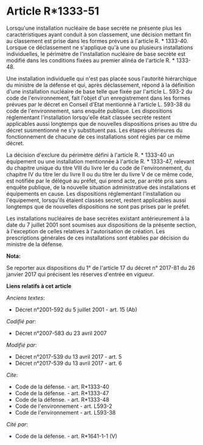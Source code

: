 # Article R*1333-51

Lorsqu'une installation nucléaire de base secrète ne présente plus les caractéristiques ayant conduit à son classement, une
décision mettant fin au classement est prise dans les formes prévues à l'article R. * 1333-40. Lorsque ce déclassement ne
s'applique qu'à une ou plusieurs installations individuelles, le périmètre de l'installation nucléaire de base secrète est
modifié dans les conditions fixées au premier alinéa de l'article R. * 1333-48.

Une installation individuelle qui n'est pas placée sous l'autorité hiérarchique du ministre de la défense et qui, après
déclassement, répond à la définition d'une installation nucléaire de base telle que fixée par l'article L. 593-2 du code de
l'environnement, fait l'objet d'un enregistrement dans les formes prévues par le décret en Conseil d'Etat mentionné à
l'article L. 593-38 du code de l'environnement, sans enquête publique. Les dispositions réglementant l'installation
lorsqu'elle était classée secrète restent applicables aussi longtemps que de nouvelles dispositions prises au titre du décret
susmentionné ne s'y substituent pas. Les étapes ultérieures du fonctionnement de chacune de ces installations sont régies par
ce même décret.

La décision d'exclure du périmètre défini à l'article R. * 1333-40 un équipement ou une installation mentionnée à l'article
R. * 1333-47, relevant du chapitre unique du titre VIII du livre Ier du code de l'environnement, du chapitre IV du titre Ier
du livre II ou du titre Ier du livre V de ce même code, est notifiée par le délégué au préfet, qui prend acte, par arrêté
pris sans enquête publique, de la nouvelle situation administrative des installations et équipements en cause. Les
dispositions réglementant l'installation ou l'équipement, lorsqu'ils étaient classés secret, restent applicables aussi
longtemps que de nouvelles dispositions ne sont pas prises par le préfet.

Les installations nucléaires de base secrètes existant antérieurement à la date du 7 juillet 2001 sont soumises aux
dispositions de la présente section, à l'exception de celles relatives à l'autorisation de création. Les prescriptions
générales de ces installations sont établies par décision du ministre de la défense.

**Nota:**

Se reporter aux dispositions du 1° de l'article 17 du décret n° 2017-81 du 26 janvier 2017 qui précisent les réserves
d'entrée en vigueur.

**Liens relatifs à cet article**

_Anciens textes_:

  - Décret n°2001-592 du 5 juillet 2001 - art. 15 (Ab)

_Codifié par_:

  - Décret n°2007-583 du 23 avril 2007

_Modifié par_:

  - Décret n°2017-539 du 13 avril 2017 - art. 5
  - Décret n°2017-539 du 13 avril 2017 - art. 6

_Cite_:

  - Code de la défense. - art. R*1333-40
  - Code de la défense. - art. R*1333-47
  - Code de la défense. - art. R*1333-48
  - Code de l'environnement - art. L593-2
  - Code de l'environnement - art. L593-38

_Cité par_:

  - Code de la défense. - art. R*1641-1-1 (V)
